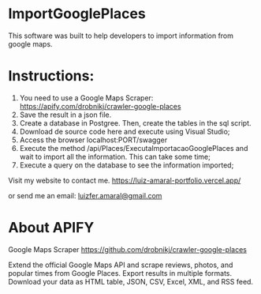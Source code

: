# ImportGooglePlaces

This software was built to help developers to import information from google maps.

# Instructions:
1) You need to use a Google Maps Scraper: https://apify.com/drobnikj/crawler-google-places
2) Save the result in a json file.
3) Create a database in Postgree. Then, create the tables in the sql script.
4) Download de source code here and execute using Visual Studio;
5) Access the browser localhost:PORT/swagger
6) Execute the method /api/Places/ExecutaImportacaoGooglePlaces and wait to import all the information. This can take some time;
7) Execute a query on the database to see the information imported;

Visit my website to contact me.
https://luiz-amaral-portfolio.vercel.app/

or send me an email:
luizfer.amaral@gmail.com

# About APIFY
Google Maps Scraper
https://github.com/drobnikj/crawler-google-places

Extend the official Google Maps API and scrape reviews, photos, and popular times from Google Places. Export results in multiple formats. Download your data as HTML table, JSON, CSV, Excel, XML, and RSS feed.


